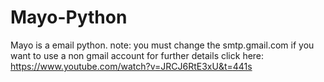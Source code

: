 # Mayo-Python
Mayo is a email python.
note: you must change the smtp.gmail.com if you want to use a non gmail account
for further details click here: https://www.youtube.com/watch?v=JRCJ6RtE3xU&t=441s

